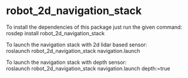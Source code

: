 # robot_2d_navigation_stack
To install the dependencies of this package just run the given command:  
rosdep install robot_2d_navigation_stack  

To launch the navigation stack with 2d lidar based sensor:  
roslaunch robot_2d_navigation_stack navigation.launch  

To launch the navigation stack with depth sensor:  
roslaunch robot_2d_navigation_stack navigation.launch depth:=true

